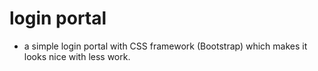 # login portal
- a simple login portal with  CSS framework (Bootstrap) which makes it looks nice with less work.
